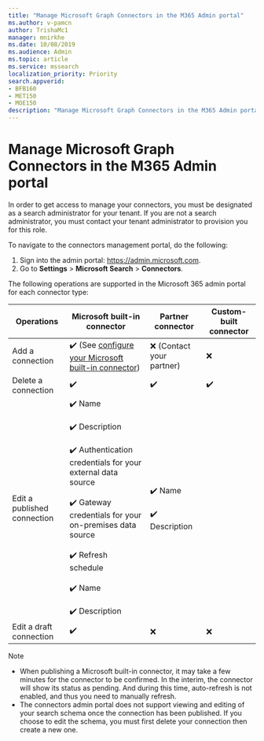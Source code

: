 ```yaml
---
title: "Manage Microsoft Graph Connectors in the M365 Admin portal"
ms.author: v-pamcn
author: TrishaMc1
manager: mnirkhe
ms.date: 10/08/2019
ms.audience: Admin
ms.topic: article
ms.service: mssearch
localization_priority: Priority
search.appverid:
- BFB160
- MET150
- MOE150
description: "Manage Microsoft Graph Connectors in the M365 Admin portal."
---
```


# Manage Microsoft Graph Connectors in the M365 Admin portal

In order to get access to manage your connectors, you must be designated as a search administrator for your tenant. If you are not a search administrator, you must contact your tenant administrator to provision you for this role.

To navigate to the connectors management portal, do the following:
1.	Sign into the admin portal: https://admin.microsoft.com.
2.	Go to **Settings** > **Microsoft Search** > **Connectors**. 

The following operations are supported in the Microsoft 365 admin portal for each connector type:

**Operations** | **Microsoft built-in connector** | **Partner connector** | **Custom-built connector**
--- | --- | --- | ---
Add a connection | :heavy_check_mark: (See [configure your Microsoft built-in connector](configure-connector.md)) | :x: (Contact your partner) | :x:
Delete a connection | :heavy_check_mark: | :heavy_check_mark: | :heavy_check_mark:
Edit a published connection | :heavy_check_mark: Name<br></br>:heavy_check_mark: Description<br></br>:heavy_check_mark: Authentication credentials for your external data source<br></br>:heavy_check_mark: Gateway credentials for your on-premises data source<br></br>:heavy_check_mark: Refresh schedule<br></br>:heavy_check_mark: Name<br></br>:heavy_check_mark: Description | :heavy_check_mark: Name<br></br>:heavy_check_mark: Description
Edit a draft connection | :heavy_check_mark: | :x: | :x: 


> [!NOTE]
> * When publishing a Microsoft built-in connector, it may take a few minutes for the connector to be confirmed. In the interim, the connector will show its status as pending. And during this time, auto-refresh is not enabled, and thus you need to manually refresh.
> * The connectors admin portal does not support viewing and editing of your search schema once the connection has been published. If you choose to edit the schema, you must first delete your connection then create a new one.


